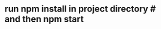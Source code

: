 # run npm install in project directory                                                                                                                                              # and then npm start
